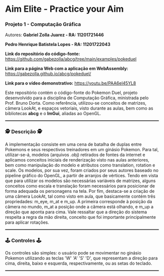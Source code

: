 # Aim Elite - Practice your Aim
### Projeto 1 - Computação Gráfica

Autores: **Gabriel Zolla Juarez - RA: 11201721446**

**Pedro Henrique Batistela Lopes - RA: 11201722043**

**Link do repositório do código-fonte:** https://github.com/gabezolla/abcg/tree/main/examples/pokeduel

**Link para a página Web com a aplicação em WebAssembly:** https://gabezolla.github.io/abcg/pokeduel/

**Link para o vídeo demonstrativo:** https://youtu.be/PAA6el45YL8

Este repositório contém o código-fonte do Pokemon Duel, projeto desenvolvido para a disciplina de Computação Gráfica, ministrada pelo Prof. Bruno Dorta. Como referência, utilizou-se conceitos de matrizes, câmera LookAt, e espaços vetoriais, visto durante as aulas, bem como as bibliotecas **abcg** e o **ImGui**, aliadas ao OpenGL.

<hr style="border:1px solid gray"> </hr>

### :detective: **Descrição** :detective:

A implementação consiste em uma cena de batalha de duplas entre Pokemons e seus respectivos treinadores em um ginásio Pokemon. Para tal, utilizar-se-á, modelos (arquivos .obj) retirados de fontes da internet e aplicamos conceitos iniciais de renderização visto nas aulas anteriores, bem como manipulação do modelo e atributos como translation, rotation e scale. Os modelos, por sua vez, foram criados por seus autores baseado no pipeline gráfico do OpenGL, a partir de arranjos de vértices. 
Tendo em vista que para utilizar os modelos são necessárias variáveis de matrizes, alguns conceitos como escala e translação foram necessários para posicionar de forma adequada os personagens na tela.
Por fim, destaca-se a criação de uma câmera LookAt, tal como visto em aula, que basicamente contém três propriedades: m_eye, m_at e m_up. A primeira corresponde à posição da câmera no mundo, m_at a posição onde a câmera está olhando, e m_up a direção que aponta para cima. Vale ressaltar que a direção do sistema respeita a regra da mão direita, conceito que foi importante principalmente para aplicar rotações.

<hr style="border:1px solid gray"> </hr>

### :joystick: **Controles** :joystick:

Os controles são simples: o usuário pode se movimentar no ginásio Pokemon utilizando as teclas 'W' 'A' 'S' 'D', que representam a direção para cima, direita, baixo e esquerda, respectivamente, ou as setas do teclado.

<hr style="border:1px solid gray"> </hr>


